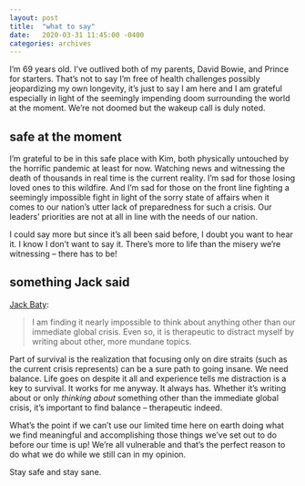 ```yaml
---
layout: post
title:  "what to say"
date:   2020-03-31 11:45:00 -0400
categories: archives
---
```

I’m 69 years old. I’ve outlived both of my parents, David Bowie, and Prince for starters. That’s not to say I’m free of health challenges possibly jeopardizing my own longevity, it’s just to say I am here and I am grateful especially in light of the seemingly impending doom surrounding the world at the moment. We’re not doomed but the wakeup call is duly noted.

## safe at the moment

I’m grateful to be in this safe place with Kim, both physically untouched by the horrific pandemic at least for now. Watching news and witnessing the death of thousands in real time is the current reality. I’m sad for those losing loved ones to this wildfire. And I’m sad for those on the front line fighting a seemingly impossible fight in light of the sorry state of affairs when it comes to our nation’s utter lack of preparedness for such a crisis. Our leaders’ priorities are not at all in line with the needs of our nation.

I could say more but since it’s all been said before, I doubt you want to hear it. I know I don’t want to say it. There’s more to life than the misery we’re witnessing – there has to be!

## something Jack said

[Jack Baty](https://copingmechanism.com/2020/im-not-ignoring-the-pandemic/):

> I am finding it nearly impossible to think about anything other than our immediate global crisis. Even so, it is therapeutic to distract myself by writing about other, more mundane topics.

Part of survival is the realization that focusing only on dire straits (such as the current crisis represents) can be a sure path to going insane. We need balance. Life goes on despite it all and experience tells me distraction is a key to survival. It works for me anyway. It always has. Whether it’s writing about or only _thinking about_ something other than the immediate global crisis, it’s important to find balance – therapeutic indeed.

What’s the point if we can’t use our limited time here on earth doing what we find meaningful and accomplishing those things we’ve set out to do before our time is up! We’re all vulnerable and that’s the perfect reason to do what we do while we still can in my opinion.

Stay safe and stay sane.